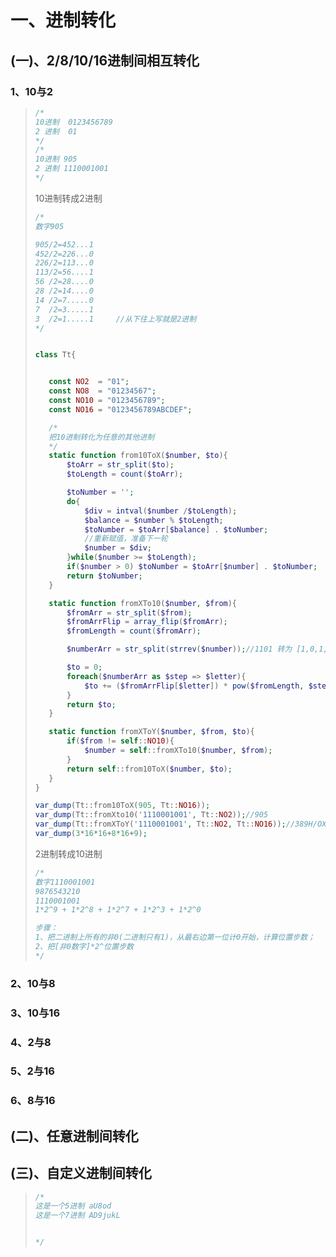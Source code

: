 # 一、进制转化

## (一)、2/8/10/16进制间相互转化

### 1、10与2

>```php
>/*
>10进制  0123456789
>2 进制  01
>*/
>/*
>10进制 905
>2 进制 1110001001
>*/
>```
>
>10进制转成2进制
>
>```php
>/*
>数字905
>
>905/2=452...1
>452/2=226...0
>226/2=113...0
>113/2=56....1
>56 /2=28....0
>28 /2=14....0
>14 /2=7.....0
>7  /2=3.....1
>3  /2=1.....1     //从下往上写就是2进制 
>*/
>
>
>class Tt{
>
>
>    const NO2  = "01";
>    const NO8  = "01234567";
>    const NO10 = "0123456789";
>    const NO16 = "0123456789ABCDEF";
>
>    /*
>    把10进制转化为任意的其他进制
>    */
>    static function from10ToX($number, $to){
>        $toArr = str_split($to);
>        $toLength = count($toArr);
>
>        $toNumber = '';
>        do{
>            $div = intval($number /$toLength);
>            $balance = $number % $toLength;
>            $toNumber = $toArr[$balance] . $toNumber;
>            //重新赋值，准备下一轮
>            $number = $div;
>        }while($number >= $toLength);
>        if($number > 0) $toNumber = $toArr[$number] . $toNumber;
>        return $toNumber;
>    }
>
>    static function fromXTo10($number, $from){
>        $fromArr = str_split($from);
>        $fromArrFlip = array_flip($fromArr);
>        $fromLength = count($fromArr);
>
>        $numberArr = str_split(strrev($number));//1101 转为 [1,0,1,1]
>
>        $to = 0;
>        foreach($numberArr as $step => $letter){
>            $to += ($fromArrFlip[$letter]) * pow($fromLength, $step);
>        }
>        return $to;
>    }
>
>    static function fromXToY($number, $from, $to){
>        if($from != self::NO10){
>            $number = self::fromXTo10($number, $from);
>        }
>        return self::from10ToX($number, $to);
>    }
>}
>
>var_dump(Tt::from10ToX(905, Tt::NO16));
>var_dump(Tt::fromXto10('1110001001', Tt::NO2));//905
>var_dump(Tt::fromXToY('1110001001', Tt::NO2, Tt::NO16));//389H/OX389
>var_dump(3*16*16+8*16+9);
>
>
>```
>
>2进制转成10进制
>
>```php
>/*
>数字1110001001
>9876543210
>1110001001
>1*2^9 + 1*2^8 + 1*2^7 + 1*2^3 + 1*2^0
>
>步骤：
>1、把二进制上所有的非0(二进制只有1)，从最右边第一位计0开始，计算位置步数；
>2、把[非0数字]*2^位置步数
>*/
>```
>
>

### 2、10与8

### 3、10与16

### 4、2与8

### 5、2与16

### 6、8与16

## (二)、任意进制间转化

## (三)、自定义进制间转化

> ```php
> /*
> 这是一个5进制 aU8od
> 这是一个7进制 AD9jukL
> 
> 
> */
> ```
>
> 


